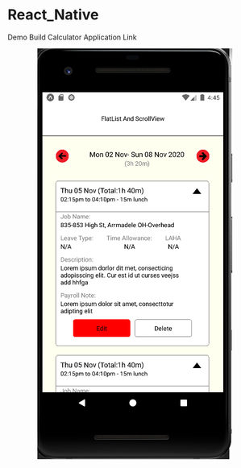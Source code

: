 # React_Native
Demo Build Calculator Application
Link
<p align="center">
  <img src="https://github.com/hamongkhang/React_Native/blob/master/image/Product2.PNG?raw=true?raw=true?raw=true" border="0" />
</p>
